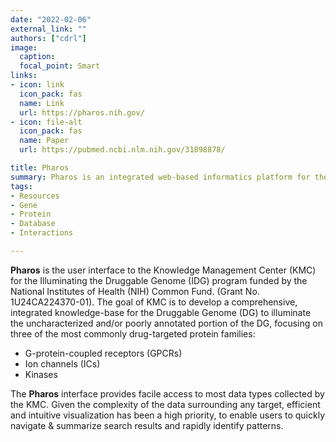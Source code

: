 ```yaml
---
date: "2022-02-06"
external_link: ""
authors: ["cdrl"]
image:
  caption: 
  focal_point: Smart
links:
- icon: link
  icon_pack: fas
  name: Link
  url: https://pharos.nih.gov/
- icon: file-alt
  icon_pack: fas
  name: Paper
  url: https://pubmed.ncbi.nlm.nih.gov/31898878/

title: Pharos
summary: Pharos is an integrated web-based informatics platform for the analysis of data aggregated by the Illuminating the Druggable Genome (IDG) Knowledge Management Center
tags:
- Resources
- Gene
- Protein
- Database
- Interactions

---
```



**Pharos** is the user interface to the Knowledge Management Center (KMC) for the Illuminating the Druggable Genome (IDG) program funded by the National Institutes of Health (NIH) Common Fund. (Grant No. 1U24CA224370-01). The goal of KMC is to develop a comprehensive, integrated knowledge-base for the Druggable Genome (DG) to illuminate the uncharacterized and/or poorly annotated portion of the DG, focusing on three of the most commonly drug-targeted protein families:

- G-protein-coupled receptors (GPCRs)
- Ion channels (ICs)
- Kinases  


The **Pharos** interface provides facile access to most data types collected by the KMC. Given the complexity of the data surrounding any target, efficient and intuitive visualization has been a high priority, to enable users to quickly navigate & summarize search results and rapidly identify patterns.



